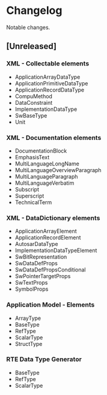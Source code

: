 # Changelog

Notable changes.

## [Unreleased]

### XML - Collectable elements

* ApplicationArrayDataType
* ApplicationPrimitiveDataType
* ApplicationRecordDataType
* CompuMethod
* DataConstraint
* ImplementationDataType
* SwBaseType
* Unit

### XML - Documentation elements

* DocumentationBlock
* EmphasisText
* MultiLanguageLongName
* MultiLanguageOverviewParagraph
* MultiLanguageParagraph
* MultiLanguageVerbatim
* Subscript
* Superscript
* TechnicalTerm

### XML - DataDictionary elements

* ApplicationArrayElement
* ApplicationRecordElement
* AutosarDataType
* ImplementationDataTypeElement
* SwBitRepresentation
* SwDataDefProps
* SwDataDefPropsConditional
* SwPointerTargetProps
* SwTextProps
* SymbolProps

### Application Model - Elements

* ArrayType
* BaseType
* RefType
* ScalarType
* StructType

### RTE Data Type Generator

* BaseType
* RefType
* ScalarType
